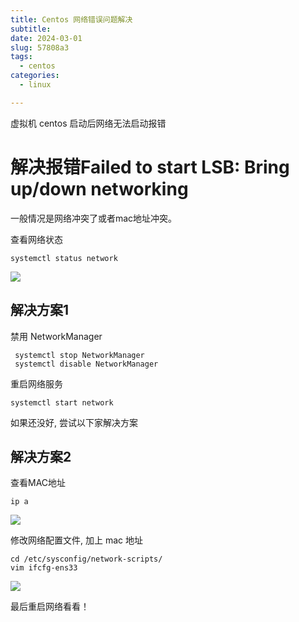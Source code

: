 ```yaml
---
title: Centos 网络错误问题解决
subtitle:
date: 2024-03-01
slug: 57808a3
tags:
  - centos
categories:
  - linux

---
```


虚拟机 centos 启动后网络无法启动报错

# 解决报错Failed to start LSB: Bring up/down networking

一般情况是网络冲突了或者mac地址冲突。

查看网络状态

```shell
systemctl status network
```

![](https://raw.gitmirror.com/telzhou618/images/main/img03/20240506220832.png)

## 解决方案1

禁用 NetworkManager

```shell
 systemctl stop NetworkManager
 systemctl disable NetworkManager
```

重启网络服务

```shell
systemctl start network
```

如果还没好, 尝试以下家解决方案

## 解决方案2

查看MAC地址

```shell
ip a
```

![](https://raw.gitmirror.com/telzhou618/images/main/img03/20240506221215.png)

修改网络配置文件, 加上 mac 地址

```shell
cd /etc/sysconfig/network-scripts/
vim ifcfg-ens33
```

![](https://raw.gitmirror.com/telzhou618/images/main/img03/20240506221315.png)

最后重启网络看看！